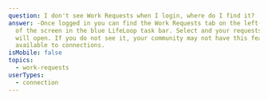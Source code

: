 ```yaml
---
question: I don't see Work Requests when I login, where do I find it?
answer: -Once logged in you can find the Work Requests tab on the left-hand side
  of the screen in the blue LifeLoop task bar. Select and your requests view
  will open. If you do not see it, your community may not have this feature
  available to connections.
isMobile: false
topics:
  - work-requests
userTypes:
  - connection
---
```

